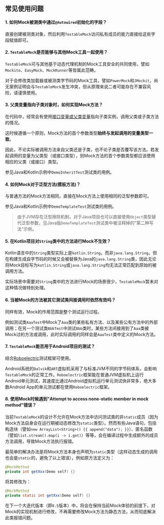 常见使用问题
---

#### 1. 如何Mock被测类中通过`@Autowired`初始化的字段？

直接创建被测类对象，然后利用`TestableMock`访问私有成员的能力直接给这些字段赋值即可。

#### 2. `TestableMock`是否能够与其他Mock工具一起使用？

`TestableMock`可与其他基于动态代理机制的Mock工具安全的共同使用，譬如`Mockito`、`EasyMock`、`MockRunner`等皆属此范畴。

对于会修改类加载器或被测类字节码的Mock工具，譬如`PowerMock`和`JMockit`，尚无案例证明会与`TestableMock`发生冲突，但从原理来说二者可能存在不兼容风险，请谨慎使用。

#### 3. 父类变量指向子类对象时，如何实现Mock方法？

在代码中，经常会有使用<u>接口变量或父类变量</u>指向子类实例，调用父类或子类方法的情况。

这时候遵循一个原则，Mock方法的首个参数类型**始终与发起调用的变量类型一致**。

因此，不论实际被调用方法来自父类还是子类，也不论子类是否覆写该方法。若发起调用的变量为父类型（或接口类型），则Mock方法的首个参数类型都应该使用相应的父类（或接口）类型。

参见Java和Kotlin示例中`DemoInheritTest`测试类的用例。

#### 4. 如何Mock对于泛型方法(模板方法)？

与普通方法的Mock方法相同，直接在Mock方法上使用相同的泛型参数即可。 

参见Java和Kotlin示例中`DemoTemplateTest`测试类的用例。

> 由于JVM存在泛型擦除机制，对于Java项目也可以直接使用`Object`类型替代泛型参数，见Java版`DemoTemplateTest`测试类中被注释掉的"第二种写法"示例。

#### 5. 在Kotlin项目对`String`类中的方法进行Mock不生效？

Kotlin语言中的`String`类型实际上是`kotlin.String`，而非`java.lang.String`。但在构建生成自字节码的时候又会被替换为Java的`java.lang.String`类，因此无论将Mock目标写为`kotlin.String`或`java.lang.String`均无法正常匹配到原始的被调用方法。

实际场景中需要对`String`类中的方法进行Mock的场景很少，`TestableMock`暂未对这种情况做特别处理。

#### 6. 当被Mock的方法被其它测试类**间接调用**时依然有效吗？

同样有效，Mock的作用范围是整个测试运行过程。

例如测试类`AaaTest`中Mock了`Aaa`类的某些私有方法、以及某些公有方法中的外部调用；在另一个测试类`BbbTest`中测试`Bbb`类时，某些方法间接用到了`Aaa`类被Mock过的方法或调用，此时实际调用的同样会是`AaaTest`类中定义的Mock方法。

#### 7. `TestableMock`能否用于Android项目的测试？

结合[Roboelectric](https://github.com/robolectric/robolectric)测试框架可使用。

Android系统的`Dalvik`和`ART`虚拟机采用了与标准JVM不同的字节码体系，会影响`TestableMock`的正常工作。`Roboelectric`框架能在普通JVM虚拟机上运行Android单元测试，其速度比通过Android虚拟机运行单元测试快非常多，绝大多数Android App的单元测试都在使用`Roboelectric`框架。

#### 8. 使用Mock时候遇到"Attempt to access none-static member in mock method"错误？

当前`TestableMock`的设计不允许在Mock方法中访问测试类的非`static`成员（因为Mock方法自身会在运行期被动态修改为`static`类型）。然而有些Java语句，包括构造块（譬如`new ArrayList<String>() {{ append("data"); }}`）、匿名函数（譬如`list.stream().map(i -> i.get)`）等等，会在编译过程中生成额外的成员方法调用，导致Mock方法执行报错。

最简单的解决办法是将Mock方法本身也声明为`static`类型（这样动态生成的调用也会是`static`的，避免了以上错误），例如原方法定义为：

```java
@MockMethod
private int getXxx(Demo self) {}
```

将其修改为：

```java
@MockMethod
private static int getXxx(Demo self) {}
```

在下一个大迭代版本（即`0.5`版本）中，将会在保持当前Mock体验的前提下，对Mock的实现机制进行修改，不再需要修改Mock方法为静态方法，从而彻底解决此类报错问题。
